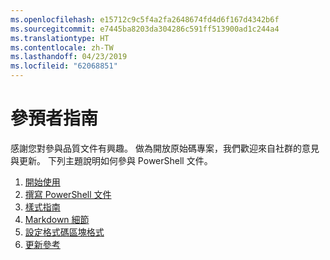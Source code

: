 ```yaml
---
ms.openlocfilehash: e15712c9c5f4a2fa2648674fd4d6f167d4342b6f
ms.sourcegitcommit: e7445ba8203da304286c591ff513900ad1c244a4
ms.translationtype: HT
ms.contentlocale: zh-TW
ms.lasthandoff: 04/23/2019
ms.locfileid: "62068851"
---
```

# <a name="contributor-guide"></a>參預者指南

感謝您對參與品質文件有興趣。
做為開放原始碼專案，我們歡迎來自社群的意見與更新。
下列主題說明如何參與 PowerShell 文件。

1. [開始使用](./contributing/1-GET-STARTED.md)
2. [撰寫 PowerShell 文件](./contributing/2-WRITING.md)
3. [樣式指南](./contributing/3-STYLE-GUIDE.md)
4. [Markdown 細節](./contributing/4-MARKDOWN-SPECIFICS.md)
5. [設定格式碼區塊格式](./contributing/5-FORMATTING-CODE.md)
6. [更新參考](./contributing/6-UPDATING-REFERENCE.md)
